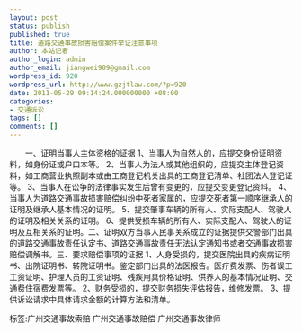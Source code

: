 ```yaml
---
layout: post
status: publish
published: true
title: 道路交通事故损害赔偿案件举证注意事项
author: 本站记者
author_login: admin
author_email: jiangwei909@gmail.com
wordpress_id: 920
wordpress_url: http://www.gzjtlaw.com/?p=920
date: 2011-05-29 09:14:24.000000000 +08:00
categories:
- 交通诉讼
tags: []
comments: []
---
```

　　一、证明当事人主体资格的证据 1、当事人为自然人的，应提交身份证明资料，如身份证或户口本等。 2、当事人为法人或其他组织的，应提交主体登记资料，如工商营业执照副本或由工商登记机关出具的工商登记清单、社团法人登记证等。 3、当事人在讼争的法律事实发生后曾有变更的，应提交变更登记资料。 4、当事人为道路交通事故损害赔偿纠纷中死者家属的，应提交死者第一顺序继承人的证明及继承人基本情况的证明。 5、提交肇事车辆的所有人、实际支配人、驾驶人的证明及相关关系的证明。 6、提供受损车辆的所有人、实际支配人、驾驶人的证明及互相关系的证明。二、证明双方当事人民事关系成立的证据提供交警部门出具的道路交通事故责任认定书、道路交通事故责任无法认定通知书或者交通事故损害赔偿调解书。三、要求赔偿事项的证据 1、人身受损的，提交医院出具的疾病证明书、出院证明书、转院证明书。鉴定部门出具的法医报告。医疗费发票、伤者误工工资证明、护理人员的工资证明、残疾用具价格证明、供养人的基本情况证明、交通费住宿费发票等。 2、财务受损的，提交财务损失评估报告，维修发票。 3、提供诉讼请求中具体请求金额的计算方法和清单。标签:广州交通事故索赔 广州交通事故赔偿 广州交通事故律师
